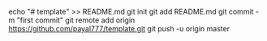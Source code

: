 echo "# template" >> README.md
git init
git add README.md
git commit -m "first commit"
git remote add origin https://github.com/payal777/template.git
git push -u origin master
